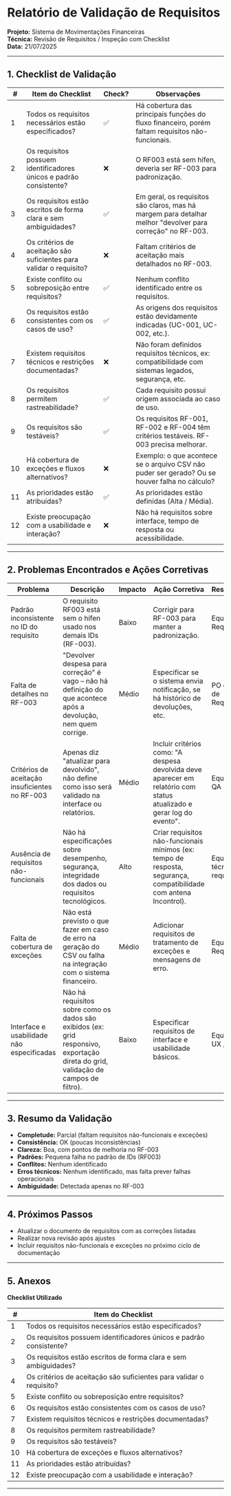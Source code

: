 # Relatório de Validação de Requisitos  
**Projeto:** Sistema de Movimentações Financeiras  
**Técnica:** Revisão de Requisitos / Inspeção com Checklist  
**Data:** 21/07/2025

---

## 1. Checklist de Validação

| #  | Item do Checklist | Check? | Observações |
|----|-------------------|-----|-------------|
| 1  | Todos os requisitos necessários estão especificados? | ✅ | Há cobertura das principais funções do fluxo financeiro, porém faltam requisitos não-funcionais. |
| 2  | Os requisitos possuem identificadores únicos e padrão consistente? | ❌ | O RF003 está sem hífen, deveria ser RF-003 para padronização. |
| 3  | Os requisitos estão escritos de forma clara e sem ambiguidades? | ✅ | Em geral, os requisitos são claros, mas há margem para detalhar melhor "devolver para correção" no RF-003. |
| 4  | Os critérios de aceitação são suficientes para validar o requisito? | ❌ | Faltam critérios de aceitação mais detalhados no RF-003. |
| 5  | Existe conflito ou sobreposição entre requisitos? | ✅ | Nenhum conflito identificado entre os requisitos. |
| 6  | Os requisitos estão consistentes com os casos de uso? | ✅ | As origens dos requisitos estão devidamente indicadas (UC-001, UC-002, etc.). |
| 7  | Existem requisitos técnicos e restrições documentadas? | ❌ | Não foram definidos requisitos técnicos, ex: compatibilidade com sistemas legados, segurança, etc. |
| 8  | Os requisitos permitem rastreabilidade? | ✅ | Cada requisito possui origem associada ao caso de uso. |
| 9  | Os requisitos são testáveis? | ✅ | Os requisitos RF-001, RF-002 e RF-004 têm critérios testáveis. RF-003 precisa melhorar. |
| 10 | Há cobertura de exceções e fluxos alternativos? | ❌ | Exemplo: o que acontece se o arquivo CSV não puder ser gerado? Ou se houver falha no cálculo? |
| 11 | As prioridades estão atribuídas? | ✅ | As prioridades estão definidas (Alta / Média). |
| 12 | Existe preocupação com a usabilidade e interação? | ❌ | Não há requisitos sobre interface, tempo de resposta ou acessibilidade. |

---

## 2. Problemas Encontrados e Ações Corretivas

| Problema | Descrição | Impacto | Ação Corretiva | Responsável | Prazo |
|----------|-----------|----------|----------------|-------------|-------|
| Padrão inconsistente no ID do requisito | O requisito RF003 está sem o hífen usado nos demais IDs (RF-003). | Baixo | Corrigir para RF-003 para manter a padronização. | Equipe de Requisitos | 1 dia |
| Falta de detalhes no RF-003 | "Devolver despesa para correção" é vago – não há definição do que acontece após a devolução, nem quem corrige. | Médio | Especificar se o sistema envia notificação, se há histórico de devoluções, etc. | PO e Equipe de Requisitos | 2 dias |
| Critérios de aceitação insuficientes no RF-003 | Apenas diz "atualizar para devolvido", não define como isso será validado na interface ou relatórios. | Médio | Incluir critérios como: "A despesa devolvida deve aparecer em relatório com status atualizado e gerar log do evento". | Equipe de QA | 2 dias |
| Ausência de requisitos não-funcionais | Não há especificações sobre desempenho, segurança, integridade dos dados ou requisitos tecnológicos. | Alto | Criar requisitos não-funcionais mínimos (ex: tempo de resposta, segurança, compatibilidade com antena Incontrol). | Equipe técnica e de requisitos | 3 dias |
| Falta de cobertura de exceções | Não está previsto o que fazer em caso de erro na geração do CSV ou falha na integração com o sistema financeiro. | Médio | Adicionar requisitos de tratamento de exceções e mensagens de erro. | Equipe de Requisitos | 2 dias |
| Interface e usabilidade não especificadas | Não há requisitos sobre como os dados são exibidos (ex: grid responsivo, exportação direta do grid, validação de campos de filtro). | Baixo | Especificar requisitos de interface e usabilidade básicos. | Equipe de UX / PO | 3 dias |

---

## 3. Resumo da Validação

- **Completude:** Parcial (faltam requisitos não-funcionais e exceções)  
- **Consistência:** OK (poucas inconsistências)  
- **Clareza:** Boa, com pontos de melhoria no RF-003  
- **Padrões:** Pequena falha no padrão de IDs (RF003)  
- **Conflitos:** Nenhum identificado  
- **Erros técnicos:** Nenhum identificado, mas falta prever falhas operacionais  
- **Ambiguidade:** Detectada apenas no RF-003

---

## 4. Próximos Passos

- Atualizar o documento de requisitos com as correções listadas
- Realizar nova revisão após ajustes
- Incluir requisitos não-funcionais e exceções no próximo ciclo de documentação

---

## 5. Anexos

**Checklist Utilizado**  

| #  | Item do Checklist |
|----|-------------------|
| 1  | Todos os requisitos necessários estão especificados? |
| 2  | Os requisitos possuem identificadores únicos e padrão consistente? |
| 3  | Os requisitos estão escritos de forma clara e sem ambiguidades? |
| 4  | Os critérios de aceitação são suficientes para validar o requisito? |
| 5  | Existe conflito ou sobreposição entre requisitos? |
| 6  | Os requisitos estão consistentes com os casos de uso? |
| 7  | Existem requisitos técnicos e restrições documentadas? |
| 8  | Os requisitos permitem rastreabilidade? |
| 9  | Os requisitos são testáveis? |
| 10 | Há cobertura de exceções e fluxos alternativos? |
| 11 | As prioridades estão atribuídas? |
| 12 | Existe preocupação com a usabilidade e interação? |

---
